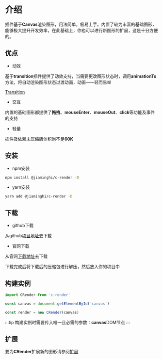 # 介绍
插件基于**Canvas**渲染图形，用法简单，极易上手。内置了较为丰富的基础图形，能够极大提升开发效率，在此基础上，你也可以进行新图形的扩展，这是十分方便的。

## 优点

* 动效

基于**transition**插件提供了动效支持，当需要更改图形状态时，调用**animationTo**方法，将自动渲染图形状态过渡动画，动画——轻而易举

[Transition](http://transition.jiaminghi.com/)

* 交互

内置的基础图形都提供了**拖拽**、**mouseEnter**、**mouseOut**、**click**等功能及事件的支持

* 轻量

插件及依赖未压缩版体积尚不足**60K**

## 安装

* npm安装

```sh
npm install @jiaminghi/c-render -D
```

* yarn安装

```sh
yarn add @jiaminghi/c-render -D
```

## 下载

* github下载

从github[项目地址](https://github.com/jiaming743/CRender)去下载

* 官网下载

从官网[下载地址](http://crender.jiaminghi.com/download/crender.zip)去下载

下载完成后将下载后的压缩包进行解压，然后放入你的项目中

## 构建实例

```js
import CRender from 'c-render'

const canvas = document.getElementById('canvas')

const render = new CRender(canvas)
```

:::tip
构建实例时需要传入唯一且必需的参数：**canvas**DOM节点
:::

## 扩展

要为**CRender**扩展新的图形请参阅[扩展](/extend/#扩展)

<!-- <test /> -->